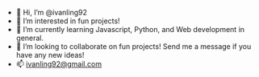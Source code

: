 - 👋 Hi, I’m @ivanling92
- 👀 I’m interested in fun projects!
- 🌱 I’m currently learning Javascript, Python, and Web development in general.
- 💞️ I’m looking to collaborate on fun projects! Send me a message if you have any new ideas!
- 📫 ivanling92@gmail.com
